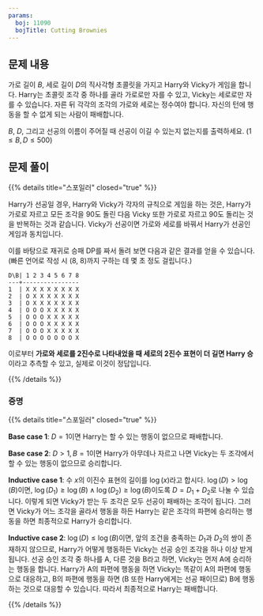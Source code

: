 ```yaml
---
params:
  boj: 11090
  bojTitle: Cutting Brownies
---
```


## 문제 내용

가로 길이 $B$, 세로 길이 $D$의 직사각형 초콜릿을 가지고 Harry와 Vicky가 게임을 합니다. Harry는 초콜릿 조각 중 하나를 골라 가로로만 자를 수 있고, Vicky는 세로로만 자를 수 있습니다. 자른 뒤 각각의 조각의 가로와 세로는 정수여야 합니다.
자신의 턴에 행동을 할 수 없게 되는 사람이 패배합니다.

$B$, $D$, 그리고 선공의 이름이 주어질 때 선공이 이길 수 있는지 없는지를 출력하세요. ($1 \le B, D \le 500$)

## 문제 풀이

{{% details title="스포일러" closed="true" %}}

Harry가 선공일 경우, Harry와 Vicky가 각자의 규칙으로 게임을 하는 것은, Harry가 가로로 자르고 모든 조각을 90도 돌린 다음 Vicky 또한 가로로 자르고 90도 돌리는 것을 반복하는 것과 같습니다.
Vicky가 선공이면 가로와 세로를 바꿔서 Harry가 선공인 게임과 동치입니다.

이를 바탕으로 재귀로 승패 DP를 짜서 돌려 보면 다음과 같은 결과를 얻을 수 있습니다. (빠른 언어로 작성 시 (8, 8)까지 구하는 데 몇 초 정도 걸립니다.)

```
D\B| 1 2 3 4 5 6 7 8
---+----------------
1  | X X X X X X X X
2  | O X X X X X X X
3  | O X X X X X X X
4  | O O O X X X X X
5  | O O O X X X X X
6  | O O O X X X X X
7  | O O O X X X X X
8  | O O O O O O O X
```

이로부터 **가로와 세로를 2진수로 나타내었을 때 세로의 2진수 표현이 더 길면 Harry 승**이라고 추측할 수 있고, 실제로 이것이 정답입니다.
  
{{% /details %}}

### 증명

{{% details title="스포일러" closed="true" %}}

**Base case 1**: $D = 1$이면 Harry는 할 수 있는 행동이 없으므로 패배합니다.

**Base case 2**: $D > 1, B = 1$이면 Harry가 아무데나 자르고 나면 Vicky는 두 조각에서 할 수 있는 행동이 없으므로 승리합니다.

**Inductive case 1**: 수 $x$의 이진수 표현의 길이를 $\log(x)$라고 합시다. $\log(D) > \log(B)$이면, $\log(D_1) \ge \log(B) \wedge \log(D_2) \ge \log(B)$이도록 $D = D_1 + D_2$로 나눌 수 있습니다.
이렇게 되면 Vicky가 받는 두 조각은 모두 선공이 패배하는 조각이 됩니다. 그러면 Vicky가 어느 조각을 골라서 행동을 하든 Harry는 같은 조각의 파편에 승리하는 행동을 하면 최종적으로 Harry가 승리합니다.

**Inductive case 2**: $\log(D) \le \log(B)$이면, 앞의 조건을 충족하는 $D_1$과 $D_2$의 쌍이 존재하지 않으므로, Harry가 어떻게 행동하든 Vicky는 선공 승인 조각을 하나 이상 받게 됩니다.
선공 승인 조각 중 하나를 A, 다른 것을 B라고 하면, Vicky는 먼저 A에 승리하는 행동을 합니다. Harry가 A의 파편에 행동을 하면 Vicky는 똑같이 A의 파편에 행동으로 대응하고,
B의 파편에 행동을 하면 (B 또한 Harry에게는 선공 패이므로) B에 행동하는 것으로 대응할 수 있습니다. 따라서 최종적으로 Harry는 패배합니다.
  
{{% /details %}}
